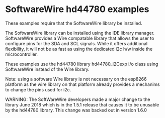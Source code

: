 SoftwareWire hd44780 examples
==================================

These examples require that the SoftwareWire library be installed.

The SoftwareWire library can be installed using the IDE library manager.
SoftwareWire provides a Wire compatable library that allows the user to
configure pins for the SDA and SCL signals.
While it offers additional flexibility, it will not be as fast as using the
dedicated i2c h/w inside the microcontroller.

These examples use the hd44780 library hd44780_I2Cexp i/o class using
SoftwareWire instead of the Wire library.

Note: using a software Wire library is not necessary on the esp8266 platform as the wire library on that platform already provides a mechanims to change the pins used for i2c.

WARNING:
The SoftWareWire developers made a major change to the library June 2018
which is in the 1.5.1 release that causes it to be unusable by
the hd44780 library.
This change was backed out in version 1.6.0
